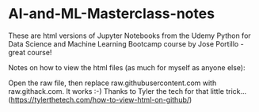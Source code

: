 # AI-and-ML-Masterclass-notes
These are html versions of Jupyter Notebooks from the Udemy Python for Data Science and Machine Learning Bootcamp course by Jose Portillo - great course! 

Notes on how to view the html files (as much for myself as anyone else):

Open the raw file, then replace raw.githubusercontent.com with raw.githack.com. It works :-)
Thanks to Tyler the tech for that little trick... (https://tylerthetech.com/how-to-view-html-on-github/)

